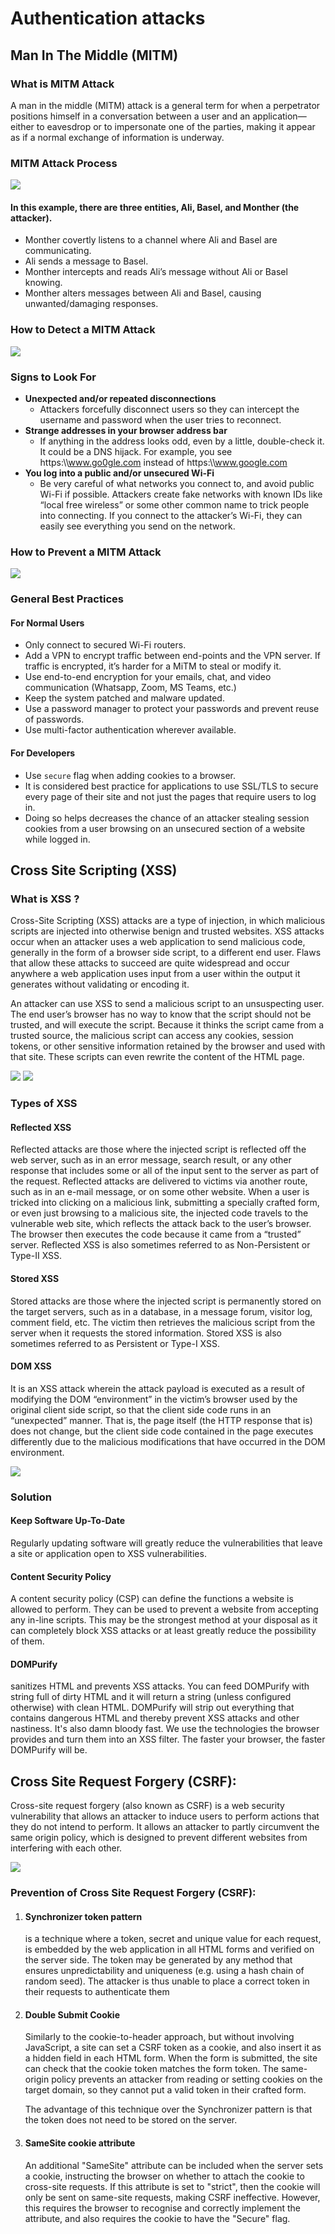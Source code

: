 # Authentication attacks

## Man In The Middle (MITM)

### What is MITM Attack

A man in the middle (MITM) attack is a general term for when a perpetrator positions himself in a conversation between a user and an application—either to eavesdrop or to impersonate one of the parties, making it appear as if a normal exchange of information is underway.

### MITM Attack Process

<img src="https://info.varonis.com/hs-fs/hubfs/Imported_Blog_Media/how-does-mitm-attack-work.png?width=1240&height=1129&name=how-does-mitm-attack-work.png">

#### In this example, there are three entities, Ali, Basel, and Monther (the attacker).

- Monther covertly listens to a channel where Ali and Basel are communicating.
- Ali sends a message to Basel.
- Monther intercepts and reads Ali’s message without Ali or Basel knowing.
- Monther alters messages between Ali and Basel, causing unwanted/damaging responses.

### How to Detect a MITM Attack

<img src="https://info.varonis.com/hs-fs/hubfs/Imported_Blog_Media/how-to-detect-man-in-the-middle-attack.png?width=1240&height=1125&name=how-to-detect-man-in-the-middle-attack.png">

### Signs to Look For

- **Unexpected and/or repeated disconnections**
  - Attackers forcefully disconnect users so they can intercept the username and password when the user tries to reconnect.
- **Strange addresses in your browser address bar**
  - If anything in the address looks odd, even by a little, double-check it. It could be a DNS hijack. For example, you see https:\\\www.go0gle.com instead of https:\\\www.google.com
- **You log into a public and/or unsecured Wi-Fi**
  - Be very careful of what networks you connect to, and avoid public Wi-Fi if possible. Attackers create fake networks with known IDs like “local free wireless” or some other common name to trick people into connecting. If you connect to the attacker’s Wi-Fi, they can easily see everything you send on the network.

### How to Prevent a MITM Attack

<img src="https://info.varonis.com/hs-fs/hubfs/Imported_Blog_Media/mitm-prevention.png?width=1241&height=905&name=mitm-prevention.png">

### General Best Practices

#### For Normal Users

- Only connect to secured Wi-Fi routers.
- Add a VPN to encrypt traffic between end-points and the VPN server. If traffic is encrypted, it’s harder for a MiTM to steal or modify it.
- Use end-to-end encryption for your emails, chat, and video communication (Whatsapp, Zoom, MS Teams, etc.)
- Keep the system patched and malware updated.
- Use a password manager to protect your passwords and prevent reuse of passwords.
- Use multi-factor authentication wherever available.

#### For Developers

- Use `secure` flag when adding cookies to a browser.
- It is considered best practice for applications to use SSL/TLS to secure every page of their site and not just the pages that require users to log in.
- Doing so helps decreases the chance of an attacker stealing session cookies from a user browsing on an unsecured section of a website while logged in.

## Cross Site Scripting (XSS)

### What is XSS ?

Cross-Site Scripting (XSS) attacks are a type of injection, in which malicious scripts are injected into otherwise benign and trusted websites. XSS attacks occur when an attacker uses a web application to send malicious code, generally in the form of a browser side script, to a different end user. Flaws that allow these attacks to succeed are quite widespread and occur anywhere a web application uses input from a user within the output it generates without validating or encoding it.

An attacker can use XSS to send a malicious script to an unsuspecting user. The end user’s browser has no way to know that the script should not be trusted, and will execute the script. Because it thinks the script came from a trusted source, the malicious script can access any cookies, session tokens, or other sensitive information retained by the browser and used with that site. These scripts can even rewrite the content of the HTML page.

![](https://i.imgur.com/3nXmisr.png)
![](https://i.imgur.com/bG72VGx.png)

### Types of XSS

#### Reflected XSS

Reflected attacks are those where the injected script is reflected off the web server, such as in an error message, search result, or any other response that includes some or all of the input sent to the server as part of the request. Reflected attacks are delivered to victims via another route, such as in an e-mail message, or on some other website. When a user is tricked into clicking on a malicious link, submitting a specially crafted form, or even just browsing to a malicious site, the injected code travels to the vulnerable web site, which reflects the attack back to the user’s browser. The browser then executes the code because it came from a “trusted” server. Reflected XSS is also sometimes referred to as Non-Persistent or Type-II XSS.

#### Stored XSS

Stored attacks are those where the injected script is permanently stored on the target servers, such as in a database, in a message forum, visitor log, comment field, etc. The victim then retrieves the malicious script from the server when it requests the stored information. Stored XSS is also sometimes referred to as Persistent or Type-I XSS.

#### DOM XSS

It is an XSS attack wherein the attack payload is executed as a result of modifying the DOM “environment” in the victim’s browser used by the original client side script, so that the client side code runs in an “unexpected” manner. That is, the page itself (the HTTP response that is) does not change, but the client side code contained in the page executes differently due to the malicious modifications that have occurred in the DOM environment.

![](https://i.imgur.com/1romlh8.png)

### Solution

#### Keep Software Up-To-Date

Regularly updating software will greatly reduce the vulnerabilities that leave a site or application open to XSS vulnerabilities.

#### Content Security Policy

A content security policy (CSP) can define the functions a website is allowed to perform. They can be used to prevent a website from accepting any in-line scripts. This may be the strongest method at your disposal as it can completely block XSS attacks or at least greatly reduce the possibility of them.

#### DOMPurify

sanitizes HTML and prevents XSS attacks. You can feed DOMPurify with string full of dirty HTML and it will return a string (unless configured otherwise) with clean HTML. DOMPurify will strip out everything that contains dangerous HTML and thereby prevent XSS attacks and other nastiness. It's also damn bloody fast. We use the technologies the browser provides and turn them into an XSS filter. The faster your browser, the faster DOMPurify will be.

## Cross Site Request Forgery (CSRF):

Cross-site request forgery (also known as CSRF) is a web security vulnerability that allows an attacker to induce users to perform actions that they do not intend to perform. It allows an attacker to partly circumvent the same origin policy, which is designed to prevent different websites from interfering with each other.

![](https://i.imgur.com/g3xeUWq.png)

### Prevention of Cross Site Request Forgery (CSRF):

1. #### Synchronizer token pattern

   is a technique where a token, secret and unique value for each request, is embedded by the web application in all HTML forms and verified on the server side. The token may be generated by any method that ensures unpredictability and uniqueness (e.g. using a hash chain of random seed). The attacker is thus unable to place a correct token in their requests to authenticate them

2. #### Double Submit Cookie

   Similarly to the cookie-to-header approach, but without involving JavaScript, a site can set a CSRF token as a cookie, and also insert it as a hidden field in each HTML form. When the form is submitted, the site can check that the cookie token matches the form token. The same-origin policy prevents an attacker from reading or setting cookies on the target domain, so they cannot put a valid token in their crafted form.

   The advantage of this technique over the Synchronizer pattern is that the token does not need to be stored on the server.

3. #### SameSite cookie attribute
   An additional "SameSite" attribute can be included when the server sets a cookie, instructing the browser on whether to attach the cookie to cross-site requests. If this attribute is set to "strict", then the cookie will only be sent on same-site requests, making CSRF ineffective. However, this requires the browser to recognise and correctly implement the attribute, and also requires the cookie to have the "Secure" flag.
